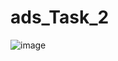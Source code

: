 # ads_Task_2
![image](https://user-images.githubusercontent.com/90615506/173177946-e2d2e526-9e23-4e18-af98-1d54c29d3883.png)
